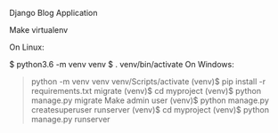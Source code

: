 Django Blog Application

Make virtualenv

On Linux:

$ python3.6 -m venv venv
$ . venv/bin/activate
On Windows:

> python -m venv venv
> venv/Scripts/activate
(venv)$ pip install -r requirements.txt
migrate
(venv)$ cd myproject
(venv)$ python manage.py migrate
Make admin user
(venv)$ python manage.py createsuperuser
runserver
(venv)$ cd myproject
(venv)$ python manage.py runserver
